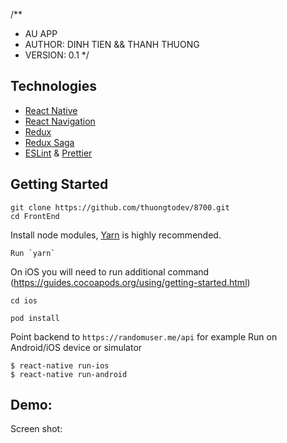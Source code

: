 /**
* AU APP
* AUTHOR: DINH TIEN && THANH THUONG
* VERSION: 0.1
*/

## Technologies

-   [React Native](https://facebook.github.io/react-native/)
-   [React Navigation](https://reactnavigation.org/)
-   [Redux](https://redux.js.org/)
-   [Redux Saga](https://redux-saga.js.org/)
-   [ESLint](https://github.com/eslint/eslint) & [Prettier](https://github.com/prettier/prettier)

## Getting Started
```
git clone https://github.com/thuongtodev/8700.git
cd FrontEnd
```

Install node modules, [Yarn](https://yarnpkg.com/en/) is highly recommended.

```
Run `yarn`
```

On iOS you will need to run additional command (https://guides.cocoapods.org/using/getting-started.html)
```
cd ios

pod install

```


Point backend to `https://randomuser.me/api` for example
Run on Android/iOS device or simulator

```
$ react-native run-ios
$ react-native run-android
```

## Demo:

Screen shot:  
